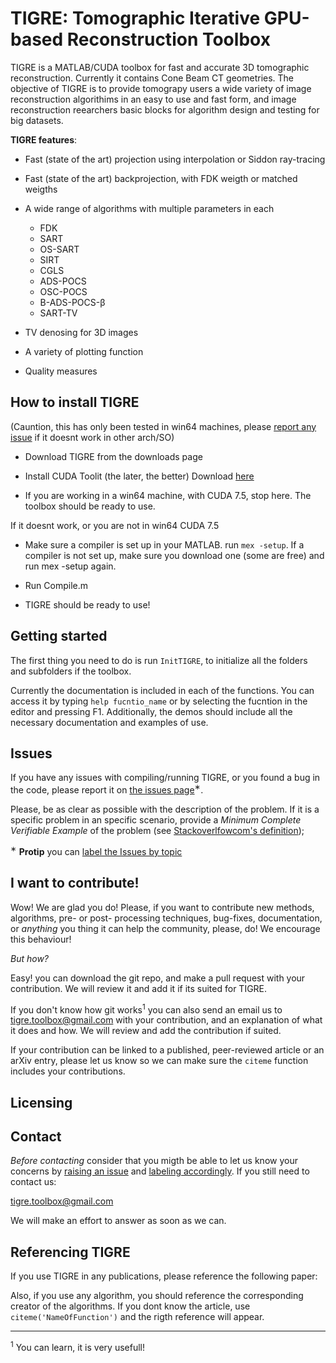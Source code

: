 TIGRE: Tomographic Iterative GPU-based Reconstruction Toolbox
======

TIGRE is a MATLAB/CUDA toolbox for fast and accurate 3D tomographic 
reconstruction. Currently it contains Cone Beam CT geometries. The
objective of TIGRE is to provide tomograpy users a wide variety of image 
reconstruction algorithims in an easy to use and fast form, and image 
reconstruction reearchers basic blocks for algorithm design and testing for
big datasets.

**TIGRE features**:

  - Fast (state of the art) projection using interpolation or Siddon ray-tracing

  - Fast (state of the art) backprojection, with FDK weigth or matched weigths

  - A wide range of algorithms with multiple parameters in each
      - FDK                    
      - SART                    
      - OS-SART                
      - SIRT                   
      - CGLS
      - ADS-POCS               
      - OSC-POCS              
      - B-ADS-POCS-&#946;       
      - SART-TV

  - TV denosing for 3D images

  - A variety of plotting function

  - Quality measures


## How to install TIGRE

(Cauntion, this has only been tested in win64 machines, please [report any 
issue][2] if it doesnt work in other arch/SO)
 
   - Download TIGRE from the downloads page
   
   - Install  CUDA Toolit (the later, the better)
     Download [here][1]
   
   - If you are working in a win64 machine, with CUDA 7.5, stop here. The
     toolbox should be ready to use.

If it doesnt work, or you are not in win64 CUDA 7.5
   
   - Make sure a compiler is set up in your MATLAB. run `mex -setup`. If a 
     compiler is not set up, make sure you download one (some are free)
     and run mex -setup again.

   - Run Compile.m

   - TIGRE should be ready to use!

## Getting started


The first thing you need to do is run `InitTIGRE`, to initialize all the 
folders and subfolders if the toolbox.

Currently the documentation is included in each of the functions. You can access it 
by typing `help fucntio_name` or by selecting the fucntion in the editor and pressing F1.
Additionally, the demos should include all the necessary documentation and examples of use.

## Issues

If you have any issues with compiling/running TIGRE, or you found a bug in
the code, please report it on [the issues page][2]<sup>&#8727;</sup>.

Please, be as clear as  possible with the description of the problem.
If it is a specific problem in an specific scenario, provide a *Minimum 
Complete Verifiable Example* of the problem (see [Stackoverlfowcom's definition][3]);

<sup>&#8727;</sup> **Protip** you can [label the Issues by topic][4]

## I want to contribute! 

Wow! We are glad you do! Please, if you want to contribute new methods, 
algorithms, pre- or post- processing techniques, bug-fixes, documentation, or
*anything* you thing it can help the community, please, do! We encourage
this behaviour!

*But how?* 

Easy! you can download the git repo, and make a pull request with your 
contribution. We will review it and add it if its suited for TIGRE. 

If you don't know how git
works<sup>1</sup> you can also send an email us to tigre.toolbox@gmail.com 
with your contribution, and an explanation of what it does and how. We will
review and add the contribution if suited.

If your contribution can be linked to a published, peer-reviewed article or
an arXiv entry, please let us know so we can make sure the `citeme` function
includes your contributions.

## Licensing


## Contact

*Before contacting* consider that you migth be able to let us know your concerns by
[raising an issue][2] and [labeling accordingly][4]. If you still need to contact us:

tigre.toolbox@gmail.com

We will make an effort to answer as soon as we can.

## Referencing TIGRE

If you use TIGRE in any publications, please reference the following paper:



Also, if you use any algorithm, you should reference the corresponding creator
of the algorithms. If you dont know the article, use `citeme('NameOfFunction')`
and the rigth reference will appear.


---

<sup>1</sup> You can learn, it is very usefull!


[1]: https://developer.nvidia.com/cuda-downloads
[2]: https://github.com/AnderBiguri/TIGRE/issues
[3]: https://stackoverflow.com/help/mcve
[4]: https://help.github.com/articles/applying-labels-to-issues-and-pull-requests/
